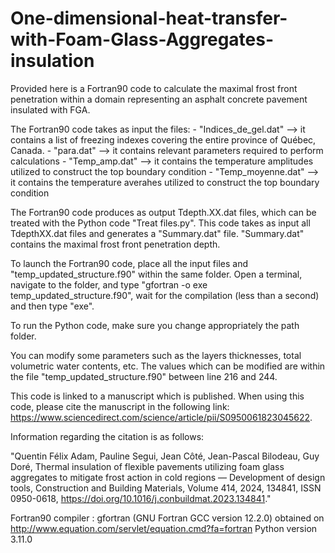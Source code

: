 # One-dimensional-heat-transfer-with-Foam-Glass-Aggregates-insulation
Provided here is a Fortran90 code to calculate the maximal frost front penetration within a domain representing an asphalt concrete pavement insulated with FGA.

The Fortran90 code takes as input the files:  - "Indices_de_gel.dat" --> it contains a list of freezing indexes covering the entire province of Québec, Canada.
                                    - "para.dat" --> it contains relevant parameters required to perform calculations
                                    - "Temp_amp.dat" --> it contains the temperature amplitudes utilized to construct the top boundary condition
                                    - "Temp_moyenne.dat" --> it contains the temperature averahes utilized to construct the top boundary condition
                                    
The Fortran90 code produces as output Tdepth.XX.dat files, which can be treated with the Python code "Treat files.py". This code takes as input all TdepthXX.dat files and generates a "Summary.dat" file. "Summary.dat" contains the maximal frost front penetration depth.

To launch the Fortran90 code, place all the input files and "temp_updated_structure.f90" within the same folder. Open a terminal, navigate to the folder, and type "gfortran -o exe temp_updated_structure.f90", wait for the compilation (less than a second) and then type "exe".

To run the Python code, make sure you change appropriately the path folder.

You can modify some parameters such as the layers thicknesses, total volumetric water contents, etc. The values which can be modified are within the file "temp_updated_structure.f90" between line 216 and 244. 

This code is linked to a manuscript which is published. When using this code, please cite the manuscript in the following link: https://www.sciencedirect.com/science/article/pii/S0950061823045622.

Information regarding the citation is as follows:

"Quentin Félix Adam, Pauline Segui, Jean Côté, Jean-Pascal Bilodeau, Guy Doré,
Thermal insulation of flexible pavements utilizing foam glass aggregates to mitigate frost action in cold regions — Development of design tools,
Construction and Building Materials,
Volume 414,
2024,
134841,
ISSN 0950-0618,
https://doi.org/10.1016/j.conbuildmat.2023.134841."
                                    
Fortran90 compiler : gfortran (GNU Fortran GCC version 12.2.0) obtained on http://www.equation.com/servlet/equation.cmd?fa=fortran
Python version 3.11.0
